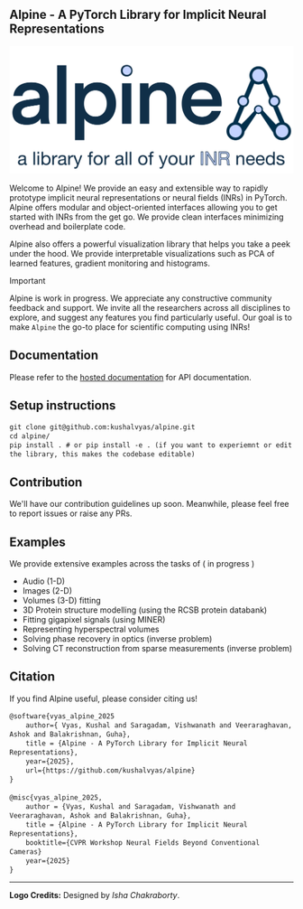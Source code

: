 ## Alpine - A PyTorch Library for Implicit Neural Representations


![alpine_logo](./assets/alpine_logo.png)


Welcome to Alpine! We provide an easy and extensible way to rapidly prototype implicit neural representations or neural fields (INRs) in PyTorch. Alpine offers modular and object-oriented interfaces allowing you to get started with INRs from the get go. We provide clean interfaces minimizing overhead and boilerplate code. 

Alpine also offers a powerful visualization library that helps you take a peek under the hood. We provide interpretable visualizations such as PCA of learned features, gradient monitoring and histograms.

> [!IMPORTANT]
> Alpine is work in progress. We appreciate any constructive community feedback and support. We invite all the researchers across all disciplines to explore, and suggest any features you find particularly useful. Our goal is to make `Alpine` the go-to place for scientific computing using INRs!


## Documentation
Please refer to the [hosted documentation](https://kushalvyas.github.io/alpine-docs) for API documentation.

## Setup instructions


    git clone git@github.com:kushalvyas/alpine.git
    cd alpine/
    pip install . # or pip install -e . (if you want to experiemnt or edit the library, this makes the codebase editable)


## Contribution
We'll have our contribution guidelines up soon. Meanwhile, please feel free to report issues or raise any PRs.

## Examples

We provide extensive examples across the tasks of ( in progress )
- Audio (1-D)
- Images (2-D) 
- Volumes (3-D) fitting
- 3D Protein structure modelling (using the RCSB protein databank)
- Fitting gigapixel signals (using MINER)
- Representing hyperspectral volumes
- Solving phase recovery in optics (inverse problem)
- Solving CT reconstruction from sparse measurements (inverse problem)



## Citation

If you find Alpine useful, please consider citing us!
    
    @software{vyas_alpine_2025
        author={ Vyas, Kushal and Saragadam, Vishwanath and Veeraraghavan, Ashok and Balakrishnan, Guha},
        title = {Alpine - A PyTorch Library for Implicit Neural Representations},
        year={2025},
        url={https://github.com/kushalvyas/alpine}
    }

    @misc{vyas_alpine_2025,
        author = {Vyas, Kushal and Saragadam, Vishwanath and Veeraraghavan, Ashok and Balakrishnan, Guha},
        title = {Alpine - A PyTorch Library for Implicit Neural Representations},
        booktitle={CVPR Workshop Neural Fields Beyond Conventional Cameras}
        year={2025}
    }

---------


__Logo Credits:__ Designed by _Isha Chakraborty_.